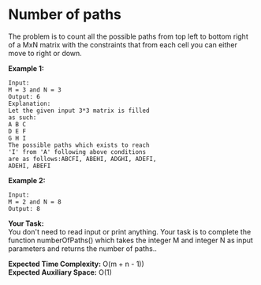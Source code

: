 # Number of paths

The problem is to count all the possible paths from top left to bottom right of a MxN matrix with the constraints that from each cell you can either move to right or down.

**Example 1:**
```
Input:
M = 3 and N = 3
Output: 6
Explanation:
Let the given input 3*3 matrix is filled 
as such:
A B C
D E F
G H I
The possible paths which exists to reach 
'I' from 'A' following above conditions 
are as follows:ABCFI, ABEHI, ADGHI, ADEFI, 
ADEHI, ABEFI
``` 

**Example 2:**
```
Input:
M = 2 and N = 8
Output: 8
```
**Your Task:**<br>
You don't need to read input or print anything. Your task is to complete the function numberOfPaths() which takes the integer M and integer N as input parameters and returns the number of paths..

**Expected Time Complexity:** O(m + n - 1))<br>
**Expected Auxiliary Space:** O(1)
